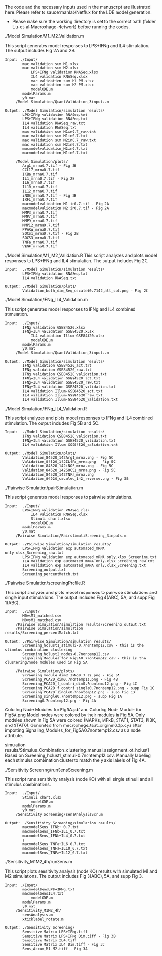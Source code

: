 The code and the necessary inputs used in the manuscript are illustrated here. Please refer to saucermanlab/Netflux for the LDE model generation.

* Please make sure the working directory is set to the correct path (folder Liu-et-al-Macrophage-Network) before running the codes.

./Model Simulation/M1_M2_Validation.m

This script generates model responses to LPS+IFNg and IL4 stimulation.
The output includes Fig 2A and 2B.
	
	Input: ./Input/
			mac validation sum M1.xlsx
			mac validation sum M2.xlsx
    			LPS+IFNg validation RNASeq.xlsx
    			IL4 validation RNASeq.xlsx
    			mac validation sum M1 PM.xlsx
    			mac validation sum M2 PM.xlsx
    			modelODE.m
			modelParams.m
			y0.mat
		./Model Simulation/QuantValidation_3inputs.m

	Output: ./Model Simulation/simulation results/
			LPS+IFNg validation RNASeq.txt
			LPS+IFNg validation RNASeq.txt
			IL4 validation RNASeq_raw.txt
			IL4 validation RNASeq.txt
			mac validation sum M1in0.7_raw.txt
			mac validation sum M1in0.7.txt
			mac validation sum M2in0.7_raw.txt
			mac validation sum M2in0.7.txt
			macmodelvalidation_M2in0.7.txt
			macmodelvalidation_M1in0.7.txt
			
		./Model Simulation/plots/
			Arg1_mrna0.7.tif - Fig 2B
			CCL17_mrna0.7.tif
			IKBa_mrna0.7.tif
			IL1_mrna0.7.tif - Fig 2B
			IL6_mrna0.7.tif
			IL10_mrna0.7.tif
			IL12_mrna0.7.tif
			iNOS_mrna0.7.tif - Fig 2B
			IRF1_mrna0.7.tif
			macmodelvalidation M1 in0.7.tif - Fig 2A
			macmodelvalidation M2 in0.7.tif - Fig 2A
			MMP3_mrna0.7.tif
			MMP7_mrna0.7.tif
			MMP9_mrna0.7.tif
			MMP12_mrna0.7.tif
			PPARg_mrna0.7.tif
			SOCS1_mrna0.7.tif - Fig 2B
			SOCS3_mrna0.7.tif
			TNFa_mrna0.7.tif
			VEGF_mrna0.7.tif

./Model Simulation/M1_M2_Validation.R
This script analyzes and plots model responses to LPS+IFNg and IL4 stimulation.
The output includes Fig 2C.
	
	Input: 	./Model Simulation/simulation results/
			LPS+IFNg validation RNASeq.txt
			IL4 validation RNASeq.txt

	Output: ./Model Simulation/plots/
			Validation_both_dim_Seq_cscaled0.7142_alt_col.png - Fig 2C


./Model Simulation/IFNg_IL4_Validation.m

This script generates model responses to IFNg and IL4 combined stimulation.
	
	Input: 	./Input/
			IFNg validation GSE84520.xlsx
			IFNg+IL4 validation GSE84520.xlsx
    			IL4 validation Illum-GSE84520.xlsx
    			modelODE.m
			modelParams.m
			y0.mat
		./Model Simulation/QuantValidation_3inputs.m

	Output: ./Model Simulation/simulation results/
			IFNg validation GSE84520_act.txt
			IFNg validation GSE84520_raw.txt
			IFNg validation GSE84520_validation.txt
			IFNg+IL4 validation GSE84520_act.txt
			IFNg+IL4 validation GSE84520_raw.txt
			IFNg+IL4 validation GSE84520_validation.txt
			IL4 validation Illum-GSE84520_act.txt
			IL4 validation Illum-GSE84520_raw.txt
			IL4 validation Illum-GSE84520_validation.txt

./Model Simulation/IFNg_IL4_Validation.R

This script analyzes and plots model responses to IFNg and IL4 combined stimulation.
The output includes Fig 5B and 5C.
	
	Input: 	./Model Simulation/simulation results/
			IFNg validation GSE84520_validation.txt
			IFNg+IL4 validation GSE84520_validation.txt
			IL4 validation Illum-GSE84520_validation.txt
	
	Output: ./Model Simulation/plots/
			Validation_84520_142Arg1_mrna.png - Fig 5C
			Validation_84520_142IL4Ra_mrna.png - Fig 5C
			Validation_84520_142iNOS_mrna.png - Fig 5C
			Validation_84520_142SOCS1_mrna.png - Fig 5C
			Validation_84520_142TNFa_mrna.png
			Validation_84520_cscaled_142_reverse.png - Fig 5B

./Pairwise Simulation/pairStimulation.m

This script generates model responses to pairwise stimulations.
	
	Input: 	./Input/
			LPS+IFNg validation RNASeq.xlsx
    			IL4 validation RNASeq.xlsx
     			Stimuli chart.xlsx
     			modelODE.m
			modelParams.m
			y0.mat
		./Pairwise Simulation/PairstimuliScreening_3inputs.m

	Output: ./Pairwise Simulation/simulation results/
			LPS+IFNg validation exp automated_mRNA only.xlsx_Screening_raw.txt
			LPS+IFNg validation exp automated_mRNA only.xlsx_Screening.txt
			IL4 validation exp automated_mRNA only.xlsx_Screening_raw.txt
			IL4 validation exp automated_mRNA only.xlsx_Screening.txt
			Screening_output.txt
			Screening_percentMatch.txt
			
./Pairwise Simulation/screeningProfile.R

This script analyzes and plots model responses to pairwise stimulations and single input stimulations.
The output includes Fig 4(ABC), 5A, and supp Fig 1(ABC).
	
	Input: 	./Input/
			M0vsM1_matched.csv
			M0vsM1_matched.csv
		./Pairwise Simulation/simulation results/Screening_output.txt
		./Pairwise Simulation/simulation results/Screening_percentMatch.txt
	
	Output: ./Pairwise Simulation/simulation results/
			Screening_hclust1_stimuli-0.7nontemp12.csv - this is the stimulus combination clustering
			Screening_hclust2_nodes-0.7nontemp12.csv
			Signaling_Modules_for_Fig5A0.7nontemp12.csv - this is the clustering/node modules used in Fig 5A
			
		./Pairwise Simulation/plots/
			Screening_module_dim2_IFNg0.7_12.png - Fig 5A
			Screening_PCA2D_dim0.7nontemp12.png - Fig 4B
			Screening_PCA2D_f_contri_dim0.7nontemp12.png - Fig 4C
			Screening_PCA2D_f_contri_single0.7nontemp12.png - supp Fig 1C
			Screening_PCA2D_single0.7nontemp12.png - supp Fig 1B
			Screening_single0.7nontemp12.png - supp Fig 1A
			Screening0.7nontemp12.png - Fig 4A

Coloring Node Modules for Fig5A.pdf and Coloring Node Module for Fig5A.png
	Model nodes were colored by their modules in Fig 5A. Only modules shown in Fig 5A were colored (MAPKs, MFkB, STAT1, STAT3, PI3K, and STAT6).
	Generated from macrophage_test_original6.3p.cys after importing Signaling_Modules_for_Fig5A0.7nontemp12.csv as a node attribute.

simulation results/Stimulus_Combination_clustering_manual_assignment_of_hclust1
	Based on Screening_hclust1_stimuli-0.7nontemp12.csv. Manually labeling each stimulus combination cluster to match the y axis labels of Fig 4A.

./Sensitivity Screening/runSensScreening.m

This script runs sensitivity analysis (node KO) with all single stimuli and all stimulus combinations.
	
	Input: 	./Input/
			Stimuli chart.xlsx
     			modelODE.m
			modelParams.m
			y0.mat
		./Sensitivity Screening/sensAnalysisScr.m

	Output: ./Sensitivity Screening/simulation results/
			macmodelSens_IFNb+_0.7.txt
			macmodelSens_IFNb+IL1_0.7.txt
			macmodelSens_IFNb+IL4_0.7.txt
			¡­
			macmodelSens_TNFa+IL6_0.7.txt
			macmodelSens_TNFa+IL10_0.7.txt
			macmodelSens_TNFa+IL12_0.7.txt


./Sensitivity_M1M2_4h/runSens.m

This script plots sensitivity analysis (node KO) results with simulated M1 and M2 stimulations.
The output includes Fig 3(ABC), 5A, and supp Fig 3.

	Input: ./Input/
			macmodelSensLPS+IFNg.txt
			macmodelSensIL4.txt
     			modelODE.m
			modelParams.m
			y0.mat
		./Sensitivity_M1M2_4h/
			sensAnalysis.m
			xticklabel_rotate.m

	Output: ./Sensitivity Screening/
			Sensitive Matrix LPS+IFNg.tiff
			Sensitive Matrix LPS+IFNg Dim.tiff - Fig 3B
			Sensitive Matrix IL4.tiff
			Sensitive Matrix IL4 Dim.tiff - Fig 3C
			Sens_Accum_M1-M2.tiff - Fig 3A
